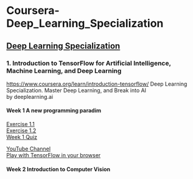 # Coursera-Deep_Learning_Specialization

## [Deep Learning Specialization](https://www.coursera.org/specializations/deep-learning)

### 1. Introduction to TensorFlow for Artificial Intelligence, Machine Learning, and Deep Learning  
https://www.coursera.org/learn/introduction-tensorflow/
Deep Learning Specialization. Master Deep Learning, and Break into AI  
by deeplearning.ai 

#### Week 1 A new programming paradim  
[Exercise 1.1](https://github.com/Nov05/Coursera-Deep_Learning_Specialization/blob/master/Colab1_for_deeplearn.ipynb)  
[Exercise 1.2](https://github.com/Nov05/Coursera-Deep_Learning_Specialization/blob/master/Exercise_1_House_Prices_Question.ipynb)  
[Week 1 Quiz](https://github.com/Nov05/Coursera-Deep_Learning_Specialization/blob/master/Week%201%20Quiz.pdf)  

[YouTube Channel](https://www.youtube.com/tensorflow)  
[Play with TensorFlow in your browser](http://playground.tensorflow.org/)  

#### Week 2 Introduction to Computer Vision  



